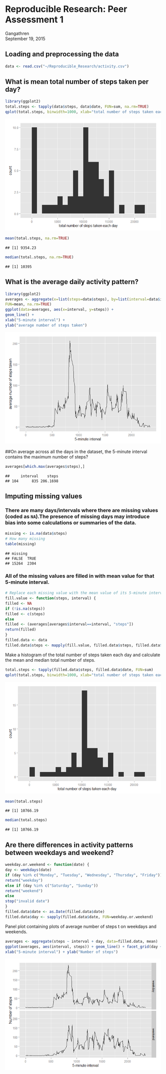 # Reproducible Research: Peer Assessment 1
Gangathren  
September 19, 2015  

## Loading and preprocessing the data

```r
data <- read.csv("~/Reproducible_Research/activity.csv")
```

## What is mean total number of steps taken per day?

```r
library(ggplot2)
total.steps <- tapply(data$steps, data$date, FUN=sum, na.rm=TRUE)
qplot(total.steps, binwidth=1000, xlab="total number of steps taken each day")
```

![](PA1_Template_files/figure-html/unnamed-chunk-1-1.png) 

```r
mean(total.steps, na.rm=TRUE)
```

```
## [1] 9354.23
```

```r
median(total.steps, na.rm=TRUE)
```

```
## [1] 10395
```

## What is the average daily activity pattern?

```r
library(ggplot2)
averages <- aggregate(x=list(steps=data$steps), by=list(interval=data$interval),
FUN=mean, na.rm=TRUE)
ggplot(data=averages, aes(x=interval, y=steps)) +
geom_line() +
xlab("5-minute interval") +
ylab("average number of steps taken")
```

![](PA1_Template_files/figure-html/unnamed-chunk-2-1.png) 

##On average across all the days in the dataset, the 5-minute interval contains the maximum number of steps?

```r
averages[which.max(averages$steps),]
```

```
##     interval    steps
## 104      835 206.1698
```

## Imputing missing values

### There are many days/intervals where there are missing values (coded as `NA`).The presence of missing days may introduce bias into some calculations or summaries of the data.


```r
missing <- is.na(data$steps)
# How many missing
table(missing)
```

```
## missing
## FALSE  TRUE 
## 15264  2304
```

### All of the missing values are filled in with mean value for that 5-minute interval.



```r
# Replace each missing value with the mean value of its 5-minute interval
fill.value <- function(steps, interval) {
filled <- NA
if (!is.na(steps))
filled <- c(steps)
else
filled <- (averages[averages$interval==interval, "steps"])
return(filled)
}
filled.data <- data
filled.data$steps <- mapply(fill.value, filled.data$steps, filled.data$interval)
```
  
Make a histogram of the total number of steps taken each day and calculate the mean and median total number of steps.
  

```r
total.steps <- tapply(filled.data$steps, filled.data$date, FUN=sum)
qplot(total.steps, binwidth=1000, xlab="total number of steps taken each day")
```

![](PA1_Template_files/figure-html/unnamed-chunk-5-1.png) 

```r
mean(total.steps)
```

```
## [1] 10766.19
```

```r
median(total.steps)
```

```
## [1] 10766.19
```



## Are there differences in activity patterns between weekdays and weekend?


```r
weekday.or.weekend <- function(date) {
day <- weekdays(date)
if (day %in% c("Monday", "Tuesday", "Wednesday", "Thursday", "Friday"))
return("weekday")
else if (day %in% c("Saturday", "Sunday"))
return("weekend")
else
stop("invalid date")
}
filled.data$date <- as.Date(filled.data$date)
filled.data$day <- sapply(filled.data$date, FUN=weekday.or.weekend)
```

Panel plot containing plots of average number of steps t
on weekdays and weekends.

```r
averages <- aggregate(steps ~ interval + day, data=filled.data, mean)
ggplot(averages, aes(interval, steps)) + geom_line() + facet_grid(day ~ .) +
xlab("5-minute interval") + ylab("Number of steps")
```

![](PA1_Template_files/figure-html/unnamed-chunk-7-1.png) 
